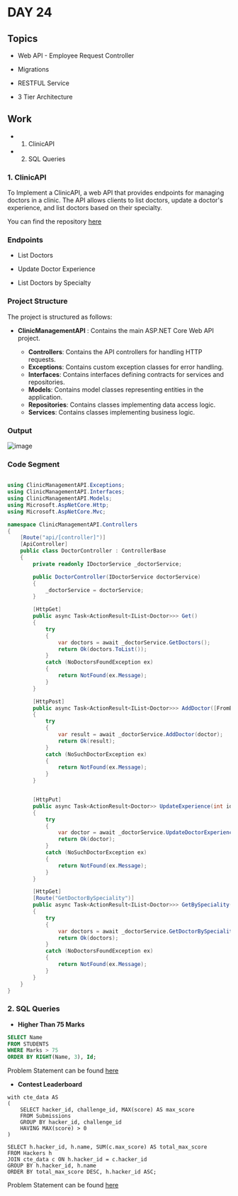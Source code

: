 # DAY 24

## Topics

- Web API - Employee Request Controller

- Migrations

- RESTFUL Service

- 3 Tier Architecture


## Work

- 1. ClinicAPI

- 2. SQL Queries

### 1. ClinicAPI

To Implement a ClinicAPI, a web API that provides endpoints for managing doctors in a clinic. The API allows clients to list doctors, update a doctor's experience, and list doctors based on their specialty.

You can find the repository [here](./ClinicManagementSolution)

### Endpoints

- List Doctors

- Update Doctor Experience

- List Doctors by Specialty

### Project Structure

The project is structured as follows:

- **ClinicManagementAPI** : Contains the main ASP.NET Core Web API project.

    - **Controllers**: Contains the API controllers for handling HTTP requests.
    - **Exceptions**: Contains custom exception classes for error handling.
    - **Interfaces**: Contains interfaces defining contracts for services and repositories.
    - **Models**: Contains model classes representing entities in the application.
    - **Repositories**: Contains classes implementing data access logic.
    - **Services**: Contains classes implementing business logic.


### Output 

![image](./day24.gif)


### Code Segment

```c#

using ClinicManagementAPI.Exceptions;
using ClinicManagementAPI.Interfaces;
using ClinicManagementAPI.Models;
using Microsoft.AspNetCore.Http;
using Microsoft.AspNetCore.Mvc;

namespace ClinicManagementAPI.Controllers
{
    [Route("api/[controller]")]
    [ApiController]
    public class DoctorController : ControllerBase
    {
        private readonly IDoctorService _doctorService;

        public DoctorController(IDoctorService doctorService)
        {
            _doctorService = doctorService;
        }

        [HttpGet]
        public async Task<ActionResult<IList<Doctor>>> Get()
        {
            try
            {
                var doctors = await _doctorService.GetDoctors();
                return Ok(doctors.ToList());
            }
            catch (NoDoctorsFoundException ex)
            {
                return NotFound(ex.Message);
            }
        }

        [HttpPost]
        public async Task<ActionResult<IList<Doctor>>> AddDoctor([FromBody]Doctor doctor)
        {
            try
            {
                var result = await _doctorService.AddDoctor(doctor);
                return Ok(result);
            }
            catch (NoSuchDoctorException ex)
            {
                return NotFound(ex.Message);
            }
        }


        [HttpPut]
        public async Task<ActionResult<Doctor>> UpdateExperience(int id, [FromBody]int experience)
        {
            try
            {
                var doctor = await _doctorService.UpdateDoctorExperience(id, experience);
                return Ok(doctor);
            }
            catch (NoSuchDoctorException ex)
            {
                return NotFound(ex.Message);
            }
        }

        [HttpGet]
        [Route("GetDoctorBySpeciality")]
        public async Task<ActionResult<IList<Doctor>>> GetBySpeciality(string speciality)
        {
            try
            {
                var doctors = await _doctorService.GetDoctorBySpeciality(speciality);
                return Ok(doctors);
            }
            catch (NoDoctorsFoundException ex)
            {
                return NotFound(ex.Message);
            }
        }
    }
}


```

### 2. SQL Queries

- **Higher Than 75 Marks**
```sql
SELECT Name
FROM STUDENTS 
WHERE Marks > 75
ORDER BY RIGHT(Name, 3), Id;
```
Problem Statement can be found [here](https://www.hackerrank.com/challenges/more-than-75-marks/problem?isFullScreen=true)

- **Contest Leaderboard**
```
with cte_data AS
(
    SELECT hacker_id, challenge_id, MAX(score) AS max_score 
    FROM Submissions 
    GROUP BY hacker_id, challenge_id
    HAVING MAX(score) > 0
)

SELECT h.hacker_id, h.name, SUM(c.max_score) AS total_max_score
FROM Hackers h 
JOIN cte_data c ON h.hacker_id = c.hacker_id
GROUP BY h.hacker_id, h.name
ORDER BY total_max_score DESC, h.hacker_id ASC;
```
Problem Statement can be found [here](https://www.hackerrank.com/challenges/contest-leaderboard/problem?isFullScreen=true)